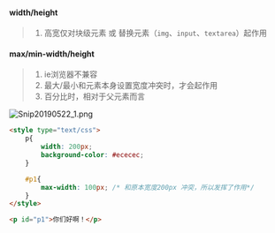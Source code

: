 #### width/height
> 1. 高宽仅对块级元素 或 替换元素（`img`、`input`、`textarea`）起作用

#### max/min-width/height
> 1. ie浏览器不兼容
> 2. 最大/最小和元素本身设置宽度冲突时，才会起作用
> 3. 百分比时，相对于父元素而言

![Snip20190522_1.png](https://i.loli.net/2019/05/22/5ce490f1d8d1132869.png)
```html
<style type="text/css">
    p{
        width: 200px;
        background-color: #ececec;
    }

    #p1{
        max-width: 100px; /* 和原本宽度200px 冲突，所以发挥了作用*/
    }
</style>

<p id="p1">你们好啊！</p>
```
